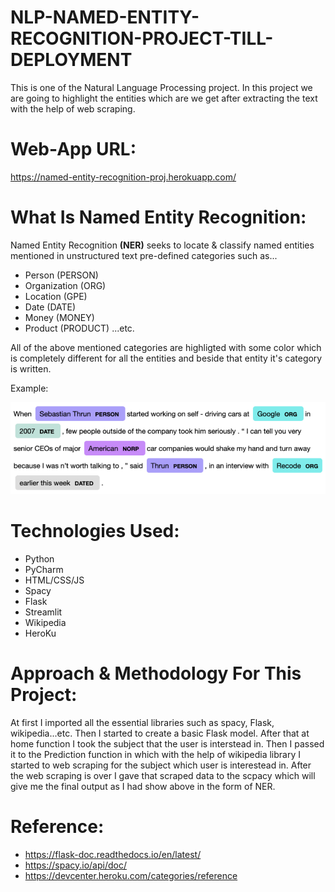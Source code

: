 # NLP-NAMED-ENTITY-RECOGNITION-PROJECT-TILL-DEPLOYMENT
This is one of the Natural Language Processing project. In this project we are going to highlight the entities which are we get after extracting the text with the help of web scraping. 


# Web-App URL:

https://named-entity-recognition-proj.herokuapp.com/


# What Is Named Entity Recognition:
Named Entity Recognition <b>(NER)</b> seeks to locate & classify named entities mentioned in unstructured text pre-defined categories such as...
- Person             (PERSON)
- Organization       (ORG) 
- Location           (GPE) 
- Date               (DATE)
- Money              (MONEY)   
- Product            (PRODUCT)
...etc.

All of the above mentioned categories are highligted with some color which is completely different for all the entities and beside that entity it's category is written.

Example:

![](NER1.png)

# Technologies Used:

- Python
- PyCharm
- HTML/CSS/JS
- Spacy
- Flask
- Streamlit
- Wikipedia
- HeroKu


# Approach & Methodology For This Project:

At first I imported all the essential libraries such as spacy, Flask, wikipedia...etc. Then I started to create a basic Flask model.
After that at home function I took the subject that the user is interstead in. Then I passed it to the Prediction function in which with the help of wikipedia library I started to web scraping for the subject which user is interestead in. After the web scraping is over I gave that scraped data to the scpacy which will give me the final output as I had show above in the form of NER.


# Reference:

- https://flask-doc.readthedocs.io/en/latest/
- https://spacy.io/api/doc/
- https://devcenter.heroku.com/categories/reference
